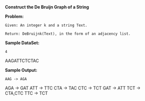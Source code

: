 **Construct the De Bruijn Graph of a String**

**Problem:**
	
	Given: An integer k and a string Text.
	
	Return: DeBruijnk(Text), in the form of an adjacency list.

**Sample DataSet:**
	
	4
AAGATTCTCTAC

**Sample Output:**
	
	AAG -> AGA
AGA -> GAT
ATT -> TTC
CTA -> TAC
CTC -> TCT
GAT -> ATT
TCT -> CTA,CTC
TTC -> TCT
